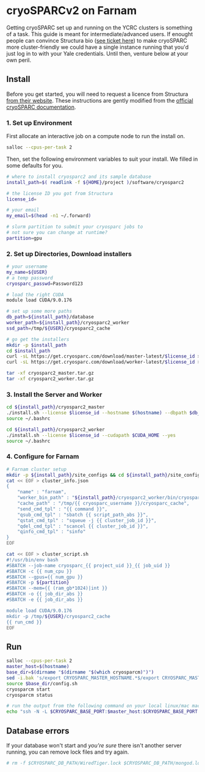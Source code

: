 # cryoSPARCv2 on Farnam

Getting cryoSPARC set up and running on the YCRC clusters is something of a task. This guide is meant for intermediate/advanced users. If enought people can convince Structura bio ([see ticket here](https://discuss.cryosparc.com/t/external-authentication-methods/2736)) to make cryoSPARC more cluster-friendly we could have a single instance running that you'd just log in to with your Yale credentials. Until then, venture below at your own peril.

## Install

Before you get started, you will need to request a licence from Structura [from their website](https://cryosparc.com/download/). These instructions are gently modified from the [official cryoSPARC documentation](https://cryosparc.com/docs/reference/install/). 

### 1. Set up Environment

First allocate an interactive job on a compute node to run the install on. 

``` bash
salloc --cpus-per-task 2
```

Then, set the following environment variables to suit your install. We filled in some defaults for you.

``` bash
# where to install cryosparc2 and its sample database
install_path=$( readlink -f ${HOME}/project )/software/cryosparc2

# the license ID you got from Structura
license_id=

# your email
my_email=$(head -n1 ~/.forward)

# slurm partition to submit your cryosparc jobs to
# not sure you can change at runtime?
partition=gpu
```

### 2. Set up Directories, Download installers

``` bash
# your username
my_name=${USER}
# a temp password
cryosparc_passwd=Password123

# load the right CUDA
module load CUDA/9.0.176

# set up some more paths
db_path=${install_path}/database
worker_path=${install_path}/cryosparc2_worker
ssd_path=/tmp/${USER}/cryosparc2_cache

# go get the installers
mkdir -p $install_path
cd $install_path
curl -sL https://get.cryosparc.com/download/master-latest/$license_id > cryosparc2_master.tar.gz
curl -sL https://get.cryosparc.com/download/worker-latest/$license_id > cryosparc2_worker.tar.gz

tar -xf cryosparc2_master.tar.gz
tar -xf cryosparc2_worker.tar.gz
```

### 3. Install the Server and Worker

``` bash
cd ${install_path}/cryosparc2_master
./install.sh --license $license_id --hostname $(hostname) --dbpath $db_path --yes
source ~/.bashrc

cd ${install_path}/cryosparc2_worker
./install.sh --license $license_id --cudapath $CUDA_HOME --yes
source ~/.bashrc
```

### 4. Configure for Farnam
``` bash
# Farnam cluster setup
mkdir -p ${install_path}/site_configs && cd ${install_path}/site_configs
cat << EOF > cluster_info.json
{
    "name" : "farnam",
    "worker_bin_path" : "${install_path}/cryosparc2_worker/bin/cryosparcw",
    "cache_path" : "/tmp/{{ cryosparc_username }}/cryosparc_cache",
    "send_cmd_tpl" : "{{ command }}",
    "qsub_cmd_tpl" : "sbatch {{ script_path_abs }}",
    "qstat_cmd_tpl" : "squeue -j {{ cluster_job_id }}",
    "qdel_cmd_tpl" : "scancel {{ cluster_job_id }}",
    "qinfo_cmd_tpl" : "sinfo"
}
EOF

cat << EOF > cluster_script.sh
#!/usr/bin/env bash
#SBATCH --job-name cryosparc_{{ project_uid }}_{{ job_uid }}
#SBATCH -c {{ num_cpu }}
#SBATCH --gpus={{ num_gpu }}
#SBATCH -p ${partition}
#SBATCH --mem={{ (ram_gb*1024)|int }}
#SBATCH -o {{ job_dir_abs }}
#SBATCH -e {{ job_dir_abs }}

module load CUDA/9.0.176
mkdir -p /tmp/${USER}/cryosparc2_cache
{{ run_cmd }}
EOF
```

## Run

``` bash
salloc --cpus-per-task 2
master_host=$(hostname)
base_dir=$(dirname "$(dirname "$(which cryosparcm)")")
sed -i.bak 's/export CRYOSPARC_MASTER_HOSTNAME.*$/export CRYOSPARC_MASTER_HOSTNAME=\"'"$master_host"'\"/g' $base_dir/config.sh
source $base_dir/config.sh
cryosparcm start
cryosparcm status

# run the output from the following command on your local linux/mac machine
echo "ssh -N -L $CRYOSPARC_BASE_PORT:$master_host:$CRYOSPARC_BASE_PORT $USER@farnam.hpc.yale.edu"
```

## Database errors

If your database won't start and *_you're sure_* there isn't another server running, you can remove lock files and try again.

``` bash
# rm -f $CRYOSPARC_DB_PATH/WiredTiger.lock $CRYOSPARC_DB_PATH/mongod.lock
```